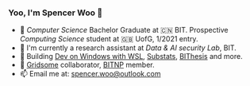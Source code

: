 ### Yoo, I'm Spencer Woo 👋

- 🍻 _Computer Science_ Bachelor Graduate at 🇨🇳 BIT. Prospective _Computing Science_ student at 🇬🇧 UofG, 1/2021 entry.
- 🔭 I'm currently a research assistant at _Data & AI security Lab_, BIT.
- 👯 Building [Dev on Windows with WSL](https://dowww.spencerwoo.com/), [Substats](https://api.spencerwoo.com/substats/), [BIThesis](https://github.com/BITNP/BIThesis) and more.
- 🥑 [Gridsome](https://github.com/gridsome) collaborator, [BITNP](https://github.com/BITNP) member.
- 📫 Email me at: [spencer.woo@outlook.com](mailto:spencer.woo@outlook.com)


<!--
**spencerwooo/spencerwooo** is a ✨ _special_ ✨ repository because its `README.md` (this file) appears on your GitHub profile.

Here are some ideas to get you started:

- 🔭 I’m currently working on ...
- 🌱 I’m currently learning ...
- 👯 I’m looking to collaborate on ...
- 🤔 I’m looking for help with ...
- 💬 Ask me about ...
- 📫 How to reach me: ...
- 😄 Pronouns: ...
- ⚡ Fun fact: ...
-->
